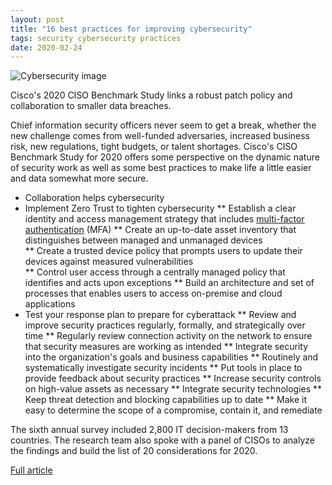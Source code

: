 ```yaml
---
layout: post
title: "16 best practices for improving cybersecurity"
tags: security cybersecurity practices
date: 2020-02-24
---
```


![Cybersecurity image](https://tr3.cbsistatic.com/hub/i/r/2020/02/21/1cd1c136-8cc8-4263-9c2b-7f1965f2810b/resize/770x/0647514176fe1dc5c3702b73af8dddfc/istock-1144604134.jpg)

Cisco's 2020 CISO Benchmark Study links a robust patch policy and collaboration to smaller data breaches.

Chief information security officers never seem to get a break, whether the new challenge 
comes from well-funded adversaries, increased business risk, new regulations, tight budgets, 
or talent shortages. Cisco's CISO Benchmark Study for 2020 offers some perspective on the 
dynamic nature of security work as well as some best practices to make life a little easier 
and data somewhat more secure.

* Collaboration helps cybersecurity
* Implement Zero Trust to tighten cybersecurity
** Establish a clear identity and access management strategy that includes [multi-factor authentication](https://www.techrepublic.com/article/fbi-urges-businesses-to-use-biometric-factors-to-mitigate-multi-factor-authentication-risk/) (MFA)
** Create an up-to-date asset inventory that distinguishes between managed and unmanaged devices  
** Create a trusted device policy that prompts users to update their devices against measured vulnerabilities  
** Control user access through a centrally managed policy that identifies and acts upon exceptions
** Build an architecture and set of processes that enables users to access on-premise and cloud applications
* Test your response plan to prepare for cyberattack
** Review and improve security practices regularly, formally, and strategically over time
** Regularly review connection activity on the network to ensure that security measures are working as intended
** Integrate security into the organization's goals and business capabilities
** Routinely and systematically investigate security incidents
** Put tools in place to provide feedback about security practices
** Increase security controls on high-value assets as necessary
** Integrate security technologies 
** Keep threat detection and blocking capabilities up to date
** Make it easy to determine the scope of a compromise, contain it, and remediate 

The sixth annual survey included 2,800 IT decision-makers from 13 countries. The research team 
also spoke with a panel of CISOs to analyze the findings and build the list of 20 considerations 
for 2020.

[Full article](https://www.techrepublic.com/article/10-security-best-practices-from-ciscos-2020-ciso-benchmark-study/)
